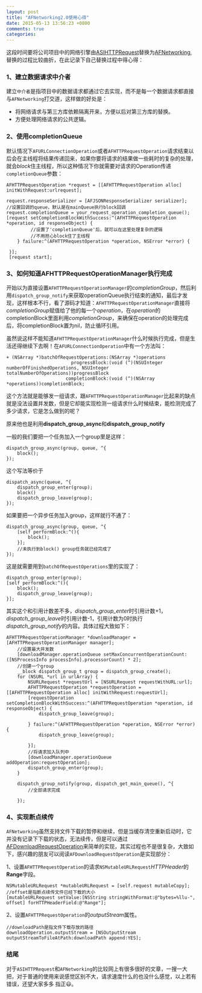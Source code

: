 ```yaml
---
layout: post
title: "AFNetworking2.0使用心得"
date: 2015-05-13 13:56:23 +0800
comments: true
categories: 
---
```

这段时间要将公司项目中的网络引擎由[ASIHTTPRequest](http://allseeing-i.com/ASIHTTPRequest/)替换为[AFNetworking](https://github.com/AFNetworking/AFNetworking),替换的过程比较曲折，在此记录下自己替换过程中得心得：

### 1、建立数据请求中介者
建立`中介者`是指项目中的数据请求都通过它去实现，而不是每一个数据请求都直接与`AFNetworking`打交道，这样做的好处是：

* 将网络请求与第三方库依赖隔离开来，方便以后对第三方库的替换。
* 方便处理网络请求的公共逻辑。

<!--more-->

### 2、使用completionQueue
默认情况下`AFURLConnectionOperation`或者`AFHTTPRequestOperation`请求结束以后会在主线程将结果传递回来，如果你要将请求的结果做一些耗时的复杂的处理，就会*block*住主线程，所以这种情况下你就需要对请求的Operation传递`completionQueue`参数：

```
AFHTTPRequestOperation *request = [[AFHTTPRequestOperation alloc] initWithRequest:urlrequest];

request.responseSerializer = [AFJSONResponseSerializer serializer];
//设置回调的queue，默认是在mainQueue执行block回调
request.completionQueue = your_request_operation_completion_queue();
[request setCompletionBlockWithSuccess:^(AFHTTPRequestOperation *operation, id responseObject) {
         //设置了'completionQueue'后，就可以在这里处理复杂的逻辑
         //不用担心block住了主线程
    } failure:^(AFHTTPRequestOperation *operation, NSError *error) {

 }];
 [request start];

```
### 3、如何知道AFHTTPRequestOperationManager执行完成  
开始以为直接设置`AFHTTPRequestOperationManager`的*completionGroup*，然后利用`dispatch_group_notify`来获取operationQueue执行结束的通知，最后才发现，这样根本不行，看了源码才知道：`AFHTTPRequestOperationManager`直接将*completionGroup*赋值给了他的每一个*operation*，在*operation*的completionBlock里面利用*completionGroup*，来确保在operation的处理完成后，将completionBlock置为nil，防止循环引用。  

虽然说这样不能知道`AFHTTPRequestOperationManager`什么时候执行完成，但是生活还得继续下去啊！在`AFURLConnectionOperation`中有一个方法叫：  

```
+ (NSArray *)batchOfRequestOperations:(NSArray *)operations
                        progressBlock:(void (^)(NSUInteger numberOfFinishedOperations, NSUInteger totalNumberOfOperations))progressBlock
                      completionBlock:(void (^)(NSArray *operations))completionBlock;

```
这个方法就是能够发一组请求，跟`AFHTTPRequestOperationManager`比起来的缺点就是没法设置并发数，但是它却能实现检测一组请求什么时候结束，能检测完成了多少请求，它是怎么做到的呢？

原来他也是利用**dispatch_group_async**和**dispatch_group_notify**
  
一般的我们要把一个任务加入一个group里是这样：  

```
dispatch_group_async(group, queue, ^{
    block();
});

```
这个写法等价于  

```
dispatch_async(queue, ^{
    dispatch_group_enter(group);
    block()
    dispatch_group_leave(group);
});

```
如果要把一个异步任务加入group，这样就行不通了： 
 
```
dispatch_group_async(group, queue, ^{
    [self performBlock:^(){
        block();
    }];
    //未执行到block() group任务就已经完成了
});

```
这是就需要用到`batchOfRequestOperations`里的实现了： 
 
```
dispatch_group_enter(group);
[self performBlock:^(){
    block();
    dispatch_group_leave(group);
}];

```
其实这个和引用计数差不多，*dispatch_group_enter*时引用计数+1，*dispatch_group_leave*时引用计数-1，引用计数为0时执行*dispatch_group_notify*的内容。具体过程大致如下：  

```
AFHTTPRequestOperationManager *downloadManager = [AFHTTPRequestOperationManager manager];
    //设置最大并发数
    [downloadManager.operationQueue setMaxConcurrentOperationCount:([NSProcessInfo processInfo].processorCount) * 2];
    //创建一个group
    __block dispatch_group_t group = dispatch_group_create();
    for (NSURL *url in urlArray) {
        NSURLRequest *requestUrl = [NSURLRequest requestWithURL:url];
        AFHTTPRequestOperation *requestOperation = [[AFHTTPRequestOperation alloc] initWithRequest:requestUrl];
        [requestOperation setCompletionBlockWithSuccess:^(AFHTTPRequestOperation *operation, id responseObject) {
            dispatch_group_leave(group);
            
        } failure:^(AFHTTPRequestOperation *operation, NSError *error) {
            dispatch_group_leave(group);
            
        }];
        //将请求加入队列中
        [downloadManager.operationQueue addOperation:requestOperation];
        dispatch_group_enter(group);
    }
    
    dispatch_group_notify(group, dispatch_get_main_queue(), ^{
        //全部请求完成
        
    });  
```  
### 4、实现断点续传
`AFNetworking`虽然支持文件下载的暂停和继续，但是当缓存清空重新启动时，它并没有记录下下载的状态，无法续传，但是可以通过[AFDownloadRequestOperation](http://https://github.com/steipete/AFDownloadRequestOperation)来简单的实现，其实过程也不是很复杂，大致如下，感兴趣的朋友可以阅读`AFDownloadRequestOperation`是实现部分：  

1、设置`AFHTTPRequestOperation`的请求`NSMutableURLRequest`*HTTPHeader*的**Range**字段。
  
```  
NSMutableURLRequest *mutableURLRequest = [self.request mutableCopy];
//offset是指断点续传文件已经下载的大小
[mutableURLRequest setValue:[NSString stringWithFormat:@"bytes=%llu-", offset] forHTTPHeaderField:@"Range"];
```  

2、设置`AFHTTPRequestOperation`的*outputStream*属性。  

 ``` 
 //downloadPath是指文件下载存放的路径
downloadOperation.outputStream = [NSOutputStream outputStreamToFileAtPath:downloadPath append:YES];
```

### 结尾
对于`ASIHTTPRequest`和`AFNetworking`的比较网上有很多很好的文章，一搜一大把，对于普通的使用来说感觉区别不大，请求速度什么的也没什么感觉，以上若有错误，还望大家多多
指正😃。